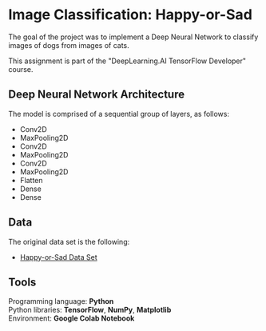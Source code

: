 # Image Classification: Happy-or-Sad
The goal of the project was to implement a Deep Neural Network to classify images of dogs from images of cats.

This assignment is part of the "DeepLearning.AI TensorFlow Developer" course.

## Deep Neural Network Architecture
The model is comprised of a sequential group of layers, as follows:
- Conv2D
- MaxPooling2D
- Conv2D
- MaxPooling2D
- Conv2D
- MaxPooling2D
- Flatten
- Dense
- Dense

## Data
The original data set is the following:  
-	[Happy-or-Sad Data Set](https://storage.googleapis.com/laurencemoroney-blog.appspot.com/happy-or-sad.zipt)

## Tools
Programming language: **Python**  
Python libraries: **TensorFlow**, **NumPy**, **Matplotlib**  
Environment: **Google Colab Notebook**  
